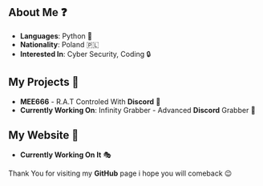 ## About Me ❓
-  **Languages**: Python 🐍
-  **Nationality**: Poland 🇵🇱
-  **Interested In**: Cyber Security, Coding 🔒
## My Projects 🎨
- **MEE666** - R.A.T Controled With **Discord** 🌊
- **Currently Working On**: Infinity Grabber - Advanced **Discord** Grabber 🧪
## My Website 📱
- **Currently Working On It** 🎭

Thank You for visiting my **GitHub** page i hope you will comeback 😉
